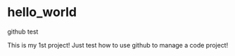 # hello_world
github test

This is my 1st project!
Just test how to use github to manage a code project!
